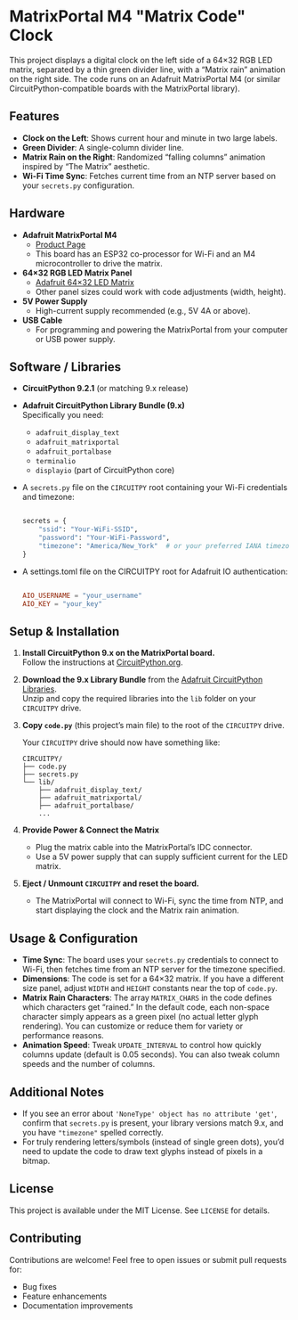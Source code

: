 
# MatrixPortal M4 "Matrix Code" Clock

This project displays a digital clock on the left side of a 64×32 RGB LED matrix, separated by a thin green divider line, with a “Matrix rain” animation on the right side. The code runs on an Adafruit MatrixPortal M4 (or similar CircuitPython-compatible boards with the MatrixPortal library).

## Features

- **Clock on the Left**: Shows current hour and minute in two large labels.
- **Green Divider**: A single-column divider line.
- **Matrix Rain on the Right**: Randomized “falling columns” animation inspired by “The Matrix” aesthetic.
- **Wi-Fi Time Sync**: Fetches current time from an NTP server based on your `secrets.py` configuration.

## Hardware

- **Adafruit MatrixPortal M4**
  - [Product Page](https://www.adafruit.com/product/4745)
  - This board has an ESP32 co-processor for Wi-Fi and an M4 microcontroller to drive the matrix.
- **64×32 RGB LED Matrix Panel**
  - [Adafruit 64×32 LED Matrix](https://www.adafruit.com/product/2277)
  - Other panel sizes could work with code adjustments (width, height).
- **5V Power Supply**
  - High-current supply recommended (e.g., 5V 4A or above).
- **USB Cable**
  - For programming and powering the MatrixPortal from your computer or USB power supply.

## Software / Libraries

- **CircuitPython 9.2.1** (or matching 9.x release)
- **Adafruit CircuitPython Library Bundle (9.x)**  
  Specifically you need:
  - `adafruit_display_text`
  - `adafruit_matrixportal`
  - `adafruit_portalbase`
  - `terminalio`
  - `displayio` (part of CircuitPython core)
- A `secrets.py` file on the `CIRCUITPY` root containing your Wi-Fi credentials and timezone:
  
  ```python

  secrets = {
      "ssid": "Your-WiFi-SSID",
      "password": "Your-WiFi-Password",
      "timezone": "America/New_York"  # or your preferred IANA timezone
  }
  ```

- A settings.toml file on the CIRCUITPY root for Adafruit IO authentication:

  ```toml

  AIO_USERNAME = "your_username"
  AIO_KEY = "your_key"

  ```

## Setup & Installation

1. **Install CircuitPython 9.x on the MatrixPortal board.**  
   Follow the instructions at [CircuitPython.org](https://circuitpython.org/).

2. **Download the 9.x Library Bundle** from the [Adafruit CircuitPython Libraries](https://circuitpython.org/libraries).  
   Unzip and copy the required libraries into the `lib` folder on your `CIRCUITPY` drive.

3. **Copy `code.py`** (this project’s main file) to the root of the `CIRCUITPY` drive.

   Your `CIRCUITPY` drive should now have something like:

   ```plaintext
   CIRCUITPY/
   ├── code.py
   ├── secrets.py
   └── lib/
       ├── adafruit_display_text/
       ├── adafruit_matrixportal/
       ├── adafruit_portalbase/
       ...
   ```

4. **Provide Power & Connect the Matrix**  
   - Plug the matrix cable into the MatrixPortal’s IDC connector.  
   - Use a 5V power supply that can supply sufficient current for the LED matrix.

5. **Eject / Unmount `CIRCUITPY` and reset the board.**  
   - The MatrixPortal will connect to Wi-Fi, sync the time from NTP, and start displaying the clock and the Matrix rain animation.

## Usage & Configuration

- **Time Sync**: The board uses your `secrets.py` credentials to connect to Wi-Fi, then fetches time from an NTP server for the timezone specified.
- **Dimensions**: The code is set for a 64×32 matrix. If you have a different size panel, adjust `WIDTH` and `HEIGHT` constants near the top of `code.py`.
- **Matrix Rain Characters**: The array `MATRIX_CHARS` in the code defines which characters get “rained.” In the default code, each non-space character simply appears as a green pixel (no actual letter glyph rendering). You can customize or reduce them for variety or performance reasons.
- **Animation Speed**: Tweak `UPDATE_INTERVAL` to control how quickly columns update (default is 0.05 seconds). You can also tweak column speeds and the number of columns.

## Additional Notes

- If you see an error about `'NoneType' object has no attribute 'get'`, confirm that `secrets.py` is present, your library versions match 9.x, and you have `"timezone"` spelled correctly.
- For truly rendering letters/symbols (instead of single green dots), you’d need to update the code to draw text glyphs instead of pixels in a bitmap.

## License

This project is available under the MIT License. See `LICENSE` for details.

## Contributing

Contributions are welcome! Feel free to open issues or submit pull requests for:

- Bug fixes
- Feature enhancements
- Documentation improvements
